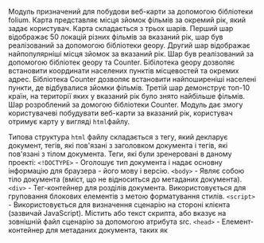 Модуль призначений для побудови веб-карти за допомогою бібліотеки folium.
Карта представляє місця зйомок фільмів за окремий рік, який задає користувач. 
Карта складається з трьох шарів. Перший шар відображає 50 локацій різних фільмів за вказаний рік, 
шар був реалізований за допомогою бібліотеки geopy. Другий шар відображає найпопулярніші місця зйомок 
за вказаний рік. Шар був реалізований за допомогою бібліотек geopy та Counter. Бібілотека geopy дозволяє 
встановити координати населених пунктів місцевостей та окремих адрес. Бібліотека Counter дозволяє встановити 
найпоширеніші населені пункти, де відбувалися зйомки фільмів. Третій шар демонструє топ-10 країн, 
на території яких у вказаний рік було знято найбільше фільмів. Шар розроблений за домогою бібліотеки Counter. 
Модуль дає змогу користувачеві побудувати веб-карти за вказаний рік, користувач отримує карту у вигляді ```html```файлу.

Типова структура ```html``` файлу складається з тегу, який декларує документ, 
тегів, які пов'язані з заголовком документа і тегів, які пов'язані з тілом документа.
Теги, які були зренеровані в даному проекті:
```<!DOCTYPE>``` - Оголошує тип документа і надає основну інформацію для браузера - його мову і версію.
```<body>``` - Являє собою тіло документа (вміст, що не відноситься до метаданих документа).
```<div>``` - Тег-контейнер для розділів документа. Використовується для груповання 
блокових елементів з метою форматування стилів.
```<script>``` - Використовується для визначення сценарію на стороні клієнта (зазвичай JavaScript). 
Містить або текст скрипта, або вказує на зовнішній файл сценарію за допомогою атрибута src.
```<head>``` - Елемент-контейнер для метаданих документа, таких як <title>, <meta>, <script>, <link>, <style>.
```<meta>``` - Використовується для зберігання додаткової інформації про сторінку. 
Цю інформацію використовують браузери для обробки сторінки, а пошукові системи - для її індексації. 
У блоці ```<head>``` може бути декілька тегів <meta>, так як в залежності від використовуваних атрибутів 
вони несуть різну інформацію.
```<link>``` - Визначає відносини між документом і зовнішнім ресурсом. 
Також використовується для підключення зовнішніх таблиць стилів.
```<style>``` - Підключає вбудовуються таблиці стилів.

Дана карта дає змогу візуалізувати дані кіновиробництва та виділити регіональний розподіл даної галузі. 
Окрім того, можна визначити світових лідерів у індустрії кіно. На підставі отриманої інформації можна 
спрогнозувати подальший розвиток та перспективи галузі. Наприклад, Північноамериканський та Європейський 
регіони традиційно займали передову позицію в кіновиробництві, але за допомогою карти можна помітити, що 
в останні роки все більшу кількіть фільмів виробляють в Індійсько-Азійському 
регіоні та його часта на світовому ринку кіно зростає.  